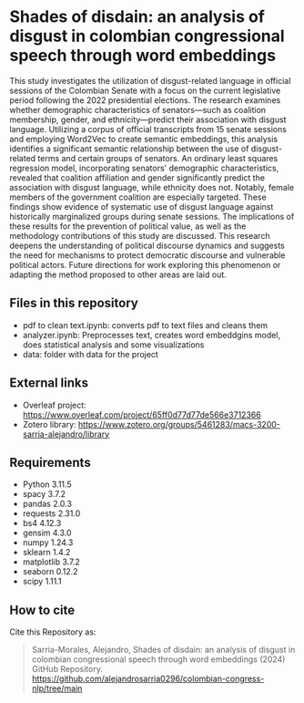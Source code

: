 # Shades of disdain: an analysis of disgust in colombian congressional speech through word embeddings
This study investigates the utilization of disgust-related language in official sessions of the Colombian Senate with a focus on the current legislative period following the 2022 presidential elections. The research examines whether demographic characteristics of senators—such as coalition membership, gender, and ethnicity—predict their association with disgust language. Utilizing a corpus of official transcripts from 15 senate sessions and employing Word2Vec to create semantic embeddings, this analysis identifies a significant semantic relationship between the use of disgust-related terms and certain groups of senators. An ordinary least squares regression model, incorporating senators' demographic characteristics, revealed that coalition affiliation and gender significantly predict the association with disgust language, while ethnicity does not. Notably, female members of the government coalition are especially targeted. These findings show evidence of systematic use of disgust language against historically marginalized groups during senate sessions. The implications of these results for the prevention of political value, as well as the methodology contributions of this study are discussed. This research deepens the understanding of political discourse dynamics and suggests the need for mechanisms to protect democratic discourse and vulnerable political actors. Future directions for work exploring this phenomenon or adapting the method proposed to other areas are laid out.

## Files in this repository
- pdf to clean text.ipynb: converts pdf to text files and cleans them
- analyzer.ipynb: Preprocesses text, creates word embeddgins model, does statistical analysis and some visualizations
- data: folder with data for the project

## External links
- Overleaf project: https://www.overleaf.com/project/65ff0d77d77de566e3712366
- Zotero library: https://www.zotero.org/groups/5461283/macs-3200-sarria-alejandro/library

## Requirements
- Python 3.11.5
- spacy 3.7.2
- pandas 2.0.3
- requests 2.31.0
- bs4 4.12.3
- gensim 4.3.0
- numpy 1.24.3
- sklearn 1.4.2
- matplotlib 3.7.2
- seaborn 0.12.2
- scipy 1.11.1

## How to cite

Cite this Repository as: 
> Sarria-Morales, Alejandro, Shades of disdain: an analysis of disgust in colombian congressional speech through word embeddings (2024) GitHub Repository. https://github.com/alejandrosarria0296/colombian-congress-nlp/tree/main

